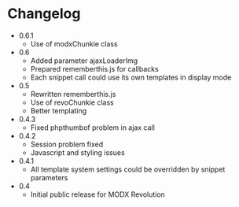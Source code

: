 Changelog
================================================================================

- 0.6.1
    - Use of modxChunkie class
- 0.6
    - Added parameter ajaxLoaderImg
    - Prepared rememberthis.js for callbacks
    - Each snippet call could use its own templates in display mode
- 0.5
    - Rewritten rememberthis.js
    - Use of revoChunkie class
    - Better templating
- 0.4.3
    - Fixed phpthumbof problem in ajax call
- 0.4.2
    - Session problem fixed
    - Javascript and styling issues
- 0.4.1
    - All template system settings could be overridden by snippet parameters
- 0.4
    - Initial public release for MODX Revolution
